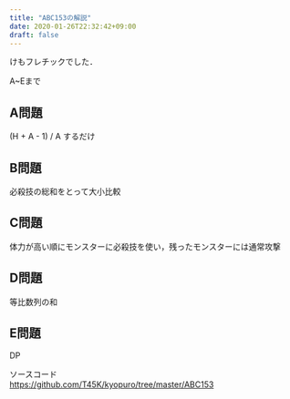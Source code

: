 ```yaml
---
title: "ABC153の解説"
date: 2020-01-26T22:32:42+09:00
draft: false
---
```


けもフレチックでした．

A~Eまで

## A問題
(H + A - 1) / A するだけ

## B問題
必殺技の総和をとって大小比較

## C問題
体力が高い順にモンスターに必殺技を使い，残ったモンスターには通常攻撃

## D問題
等比数列の和

## E問題
DP

ソースコード<br>
https://github.com/T45K/kyopuro/tree/master/ABC153
